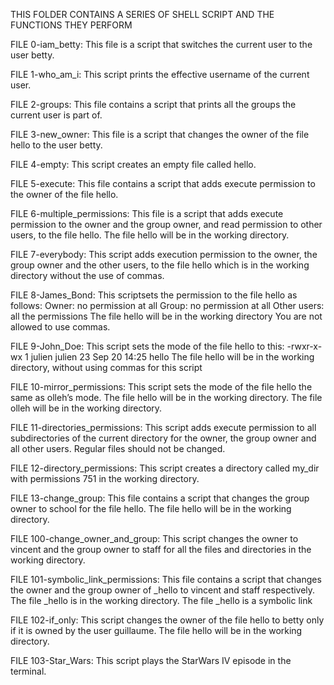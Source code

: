 THIS FOLDER CONTAINS A SERIES OF SHELL SCRIPT AND THE FUNCTIONS THEY PERFORM

FILE 0-iam_betty:
This file is a script that switches the current user to the user betty.

FILE 1-who_am_i:
This script prints the effective username of the current user.

FILE 2-groups:
This file contains a script that prints all the groups the current user is part of.

FILE 3-new_owner:
This file is a script that changes the owner of the file hello to the user betty.

FILE 4-empty:
This script creates an empty file called hello.

FILE 5-execute:
This file contains a script that adds execute permission to the owner of the file hello.

FILE 6-multiple_permissions:
This file is a script  that adds execute permission to the owner and the group owner, and read permission to other users, to the file hello. The file hello will be in the working directory.

FILE 7-everybody:
This script adds execution permission to the owner, the group owner and the other users, to the file hello which is in the working directory without the use of commas.

FILE 8-James_Bond:
This scriptsets the permission to the file hello as follows:
Owner: no permission at all
Group: no permission at all
Other users: all the permissions
The file hello will be in the working directory You are not allowed to use commas.

FILE 9-John_Doe:
This script sets the mode of the file hello to this:
-rwxr-x-wx 1 julien julien 23 Sep 20 14:25 hello
The file hello will be in the working directory, without using commas for this script

FILE 10-mirror_permissions:
This script sets the mode of the file hello the same as olleh’s mode.
The file hello will be in the working directory. The file olleh will be in the working directory.

FILE 11-directories_permissions:
This script adds execute permission to all subdirectories of the current directory for the owner, the group owner and all other users. Regular files should not be changed.

FILE 12-directory_permissions:
This script creates a directory called my_dir with permissions 751 in the working directory.

FILE 13-change_group:
This file contains a script that changes the group owner to school for the file hello. The file hello will be in the working directory.

FILE 100-change_owner_and_group:
This script changes the owner to vincent and the group owner to staff for all the files and directories in the working directory.

FILE 101-symbolic_link_permissions:
This file contains a script that changes the owner and the group owner of _hello to vincent and staff respectively.
The file _hello is in the working directory. The file _hello is a symbolic link

FILE 102-if_only:
This script changes the owner of the file hello to betty only if it is owned by the user guillaume. The file hello will be in the working directory.

FILE 103-Star_Wars:
This script plays the StarWars IV episode in the terminal.




